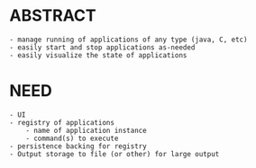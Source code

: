 ABSTRACT
========

	- manage running of applications of any type (java, C, etc)
	- easily start and stop applications as-needed
	- easily visualize the state of applications


NEED
====

	- UI
	- registry of applications
		- name of application instance
		- command(s) to execute
	- persistence backing for registry
	- Output storage to file (or other) for large output